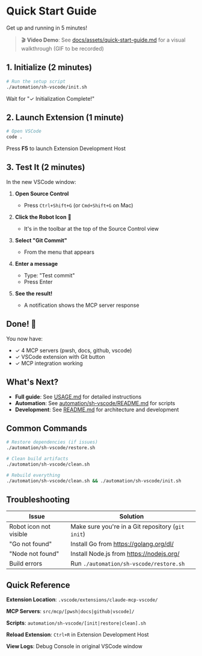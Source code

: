 # Quick Start Guide

Get up and running in 5 minutes!

> 🎬 **Video Demo**: See [docs/assets/quick-start-guide.md](docs/assets/quick-start-guide.md) for a visual walkthrough (GIF to be recorded)

## 1. Initialize (2 minutes)

```bash
# Run the setup script
./automation/sh-vscode/init.sh
```

Wait for "✓ Initialization Complete!"

## 2. Launch Extension (1 minute)

```bash
# Open VSCode
code .
```

Press **F5** to launch Extension Development Host

## 3. Test It (2 minutes)

In the new VSCode window:

1. **Open Source Control**
   - Press `Ctrl+Shift+G` (or `Cmd+Shift+G` on Mac)

2. **Click the Robot Icon** 🤖
   - It's in the toolbar at the top of the Source Control view

3. **Select "Git Commit"**
   - From the menu that appears

4. **Enter a message**
   - Type: "Test commit"
   - Press Enter

5. **See the result!**
   - A notification shows the MCP server response

## Done! 🎉

You now have:

- ✓ 4 MCP servers (pwsh, docs, github, vscode)
- ✓ VSCode extension with Git button
- ✓ MCP integration working

## What's Next?

- **Full guide**: See [USAGE.md](USAGE.md) for detailed instructions
- **Automation**: See [automation/sh-vscode/README.md](automation/sh-vscode/README.md) for scripts
- **Development**: See [README.md](README.md) for architecture and development

## Common Commands

```bash
# Restore dependencies (if issues)
./automation/sh-vscode/restore.sh

# Clean build artifacts
./automation/sh-vscode/clean.sh

# Rebuild everything
./automation/sh-vscode/clean.sh && ./automation/sh-vscode/init.sh
```

## Troubleshooting

| Issue | Solution |
|-------|----------|
| Robot icon not visible | Make sure you're in a Git repository (`git init`) |
| "Go not found" | Install Go from <https://golang.org/dl/> |
| "Node not found" | Install Node.js from <https://nodejs.org/> |
| Build errors | Run `./automation/sh-vscode/restore.sh` |

## Quick Reference

**Extension Location**: `.vscode/extensions/claude-mcp-vscode/`

**MCP Servers**: `src/mcp/[pwsh|docs|github|vscode]/`

**Scripts**: `automation/sh-vscode/[init|restore|clean].sh`

**Reload Extension**: `Ctrl+R` in Extension Development Host

**View Logs**: Debug Console in original VSCode window
